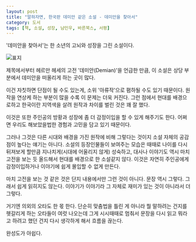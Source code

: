 ```yaml
---
layout: post
title: "말하자면, 한국판 데미안 같은 소설 - 데미안을 찾아서"
category: 도서
tags: [책, 소설, 성장, 남민우, 바른북스, 서평]
---
```


'데미안을 찾아서'는
한 소년의 고뇌와 성장을 그린 소설이다.

![표지](https://images2.imgbox.com/01/5c/rVHeqk9o_o.jpg)

제목에서부터 헤르만 헤세의 고전 '데미안(Demian)'을 언급한 만큼,
이 소설은 상당 부분에서 데미안을 떠올리게 하는 곳이 많다.

이건 자칫하면 단점이 될 수도 있는게,
소위 '아류작'으로 폄하될 수도 있기 때문이다.
원작을 연상케 하는 부분이 많을 수록 이 문제는 더욱 커진다.
그런 점에서 현대를 배경으로하고 한국이란 지역색을 살려 원작과 차이를 벌린 것은 꽤 잘 했다.

이것은 또한 주인공의 방황과 성장에 좀 더 감정이입을 할 수 있게 해주기도 한다.
어쩌면 우리도 해보았을법한 경험과 고민을 담고 있기 때문이다.

그러나 그것은 다른 시대와 배경을 가진 원작에 비해 그렇다는 것이지 소설 자체의 공감점이 높다는 얘기는 아니다.
소설의 등장인물들이 보여주는 모습은 때때로 나이를 다시 뒤져보게 할만큼 지나치게(시대에 어울리지 않게) 성숙하고,
대사나 이야기도 역시 마치 고전을 보는 듯 올드해서 현대를 배경으로 한 소설같지 않다.
이것은 자연히 주인공에게 감정이입하거나 이야기에 쉽게 몰입할 수 없게 만든다.

마치 고전을 보는 것 같은 것은 단지 내용에서만 그런 것이 아니다.
문장 역시 그렇다.
그래서 쉽게 읽히지도 않는다.
이야기가 이야기라 그 자체로 재미가 있는 것이 아니라서 더 그렇다.

거기엔 의외의 오타도 한 몫 한다.
단순히 맞춤법을 틀린 게 아니라 뭘 말하려는 건지를 헷갈리게 하는 오타들이 여럿 나오는데
그게 시시때때로 멈춰서 문장을 다시 읽고 뭐라고 하려고 했던 건지 다시 생각하게 해서 흐름을 끊는다.

완성도가 아쉽다.
